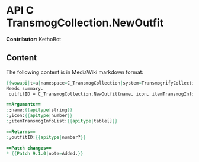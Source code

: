 # API C TransmogCollection.NewOutfit

**Contributor:** KethoBot

## Content

The following content is in MediaWiki markdown format:

```mediawiki
{{wowapi|t=a|namespace=C_TransmogCollection|system=TransmogrifyCollection}}
Needs summary.
 outfitID = C_TransmogCollection.NewOutfit(name, icon, itemTransmogInfoList)

==Arguments==
:;name:{{apitype|string}}
:;icon:{{apitype|number}}
:;itemTransmogInfoList:{{apitype|table[]}}

==Returns==
:;outfitID:{{apitype|number?}}

==Patch changes==
* {{Patch 9.1.0|note=Added.}}
```